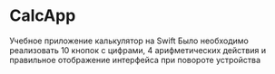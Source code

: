 # CalcApp
Учебное приложение калькулятор на Swift
Было необходимо реализовать 10 кнопок с цифрами, 4 арифметических действия и правильное отображение интерфейса при повороте устройства
